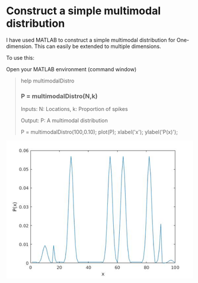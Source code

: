 # Construct a simple multimodal distribution

I have used MATLAB to construct a simple multimodal distribution for One-dimension. This can easily be extended to multiple dimensions. 

To use this:

Open your MATLAB environment (command window)

> help multimodalDistro
> 
>   ### P = multimodalDistro(N,k) ###
>   
>   Inputs: N: Locations, k: Proportion of spikes
> 
>   Output: P: A multimodal distribution
>   
> P = multimodalDistro(100,0.10); plot(P); xlabel('x'); ylabel('P(x)');

![A Sample distribution for above command](https://github.com/tirtharajdash/multimodalGaussianDistro/blob/master/sample.jpg)

